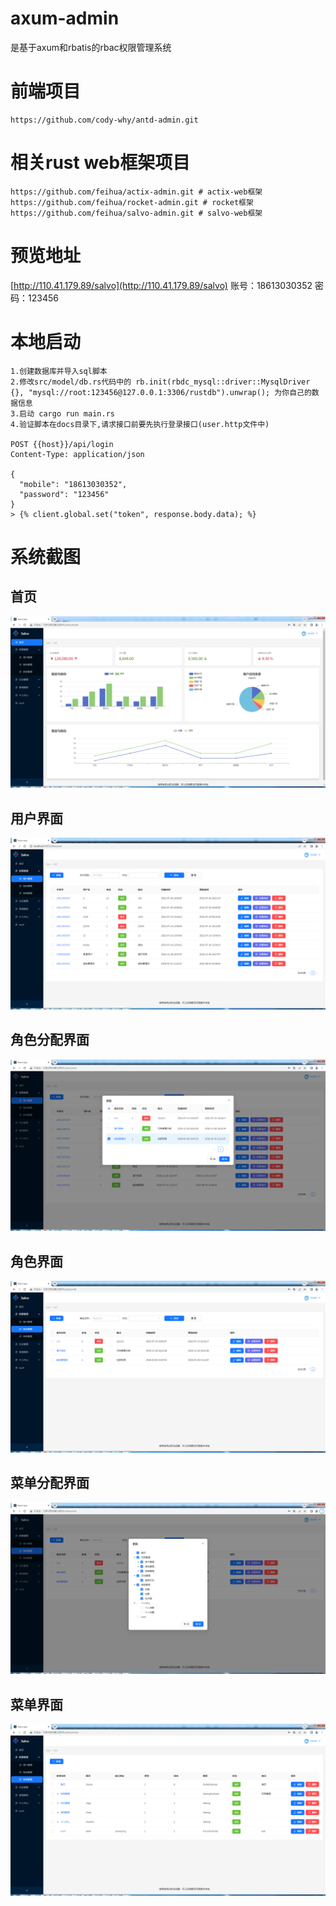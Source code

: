 # axum-admin

是基于axum和rbatis的rbac权限管理系统

# 前端项目

```
https://github.com/cody-why/antd-admin.git
```

# 相关rust web框架项目
```
https://github.com/feihua/actix-admin.git # actix-web框架
https://github.com/feihua/rocket-admin.git # rocket框架
https://github.com/feihua/salvo-admin.git # salvo-web框架
```

# 预览地址

[http://110.41.179.89/salvo](http://110.41.179.89/salvo) 账号：18613030352 密码：123456

# 本地启动

```
1.创建数据库并导入sql脚本
2.修改src/model/db.rs代码中的 rb.init(rbdc_mysql::driver::MysqlDriver {}, "mysql://root:123456@127.0.0.1:3306/rustdb").unwrap(); 为你自己的数据信息
3.启动 cargo run main.rs
4.验证脚本在docs目录下,请求接口前要先执行登录接口(user.http文件中)

POST {{host}}/api/login
Content-Type: application/json

{
  "mobile": "18613030352",
  "password": "123456"
}
> {% client.global.set("token", response.body.data); %}

```

# 系统截图

## 首页

![home](docs/images/home.png)

## 用户界面

![user](docs/images/user.png)

## 角色分配界面

![user-role](docs/images/user-role.png)

## 角色界面

![role](docs/images/role.png)

## 菜单分配界面

![role-menu](docs/images/role-menu.png)

## 菜单界面

![menu](docs/images/menu.png)
